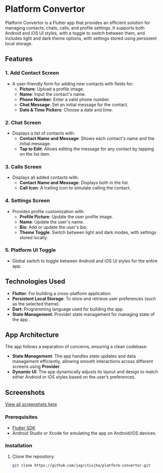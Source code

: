 # Platform Convertor

Platform Convertor is a Flutter app that provides an efficient solution for managing contacts, chats, calls, and profile settings. It supports both Android and iOS UI styles, with a toggle to switch between them, and includes light and dark theme options, with settings stored using persistent local storage.

## Features

### 1. Add Contact Screen
- A user-friendly form for adding new contacts with fields for:
    - **Picture**: Upload a profile image.
    - **Name**: Input the contact's name.
    - **Phone Number**: Enter a valid phone number.
    - **Chat Message**: Set an initial message for the contact.
    - **Date & Time Pickers**: Choose a date and time.

### 2. Chat Screen
- Displays a list of contacts with:
    - **Contact Name and Message**: Shows each contact's name and the initial message.
    - **Tap to Edit**: Allows editing the message for any contact by tapping on the list item.

### 3. Calls Screen
- Displays all added contacts with:
    - **Contact Name and Message**: Displays both in the list.
    - **Call Icon**: A trailing icon to simulate calling the contact.

### 4. Settings Screen
- Provides profile customization with:
    - **Profile Picture**: Update the user profile image.
    - **Name**: Update the user's name.
    - **Bio**: Add or update the user's bio.
    - **Theme Toggle**: Switch between light and dark modes, with settings stored locally.

### 5. Platform UI Toggle
- Global switch to toggle between Android and iOS UI styles for the entire app.

## Technologies Used
- **Flutter**: For building a cross-platform application.
- **Persistent Local Storage**: To store and retrieve user preferences (such as the selected theme).
- **Dart**: Programming language used for building the app.
- **State Management**: Provider state management for managing state of the app .

## App Architecture
The app follows a separation of concerns, ensuring a clean codebase:
- **State Management**: The app handles state updates and data management efficiently, allowing smooth interactions across different screens using **Provider**.
- **Dynamic UI**: The app dynamically adjusts its layout and design to match either Android or iOS styles based on the user’s preferences.

## Screenshots
[View all screenshots here](https://github.com/jagritixjha/platform_converter_app/blob/master/screenshot.md)

### Prerequisites
- [Flutter SDK](https://flutter.dev/docs/get-started/install)
- Android Studio or Xcode for emulating the app on Android/iOS devices.

### Installation
1. Clone the repository:
   ```bash
   git clone https://github.com/jagritixjha/platform-convertor.git
